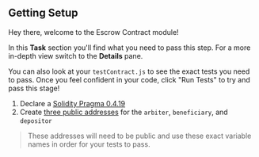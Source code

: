 ## Getting Setup
Hey there, welcome to the Escrow Contract module!

In this **Task** section you'll find what you need to pass this step. For a more in-depth view switch to the **Details** pane.

You can also look at your `testContract.js` to see the exact tests you need to pass. Once you feel confident in your code, click "Run Tests" to try and pass this stage!

1. Declare a [Solidity Pragma 0.4.19](?tab=details&scroll=Solidity%20Pragma)
2. Create [three public addresses](?tab=details&scroll=Address%20Member%20Variables) for the `arbiter`, `beneficiary`, and `depositor`

> These addresses will need to be public and use these exact variable names in order for your tests to pass.
